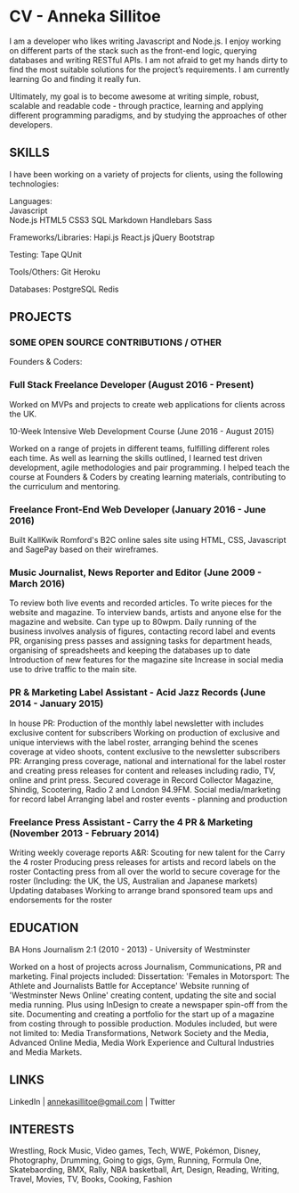 # CV - Anneka Sillitoe

I am a developer who likes writing Javascript and Node.js. I enjoy working on different parts of the stack such as the front-end logic, querying databases and writing RESTful APIs. I am not afraid to get my hands dirty to find the most suitable solutions for the project’s requirements. I am currently learning Go and finding it really fun.

Ultimately, my goal is to become awesome at writing simple, robust, scalable and readable code - through practice, learning and applying different programming paradigms, and by studying the approaches of other developers.

## SKILLS

I have been working on a variety of projects for clients, using the following technologies:

Languages:		
Javascript	
Node.js
HTML5
CSS3
SQL
Markdown
Handlebars
Sass

Frameworks/Libraries:
Hapi.js
React.js
jQuery
Bootstrap

Testing:
Tape
QUnit

Tools/Others:
Git
Heroku

Databases:
PostgreSQL
Redis

## PROJECTS



### SOME OPEN SOURCE CONTRIBUTIONS / OTHER



Founders & Coders:
### Full Stack Freelance Developer (August 2016 - Present)

Worked on MVPs and projects to create web applications for clients across the UK.

10-Week Intensive Web Development Course (June 2016 - August 2015)

Worked on a range of projets in different teams, fulfilling different roles each time.
As well as learning the skills outlined, I learned test driven development, agile methodologies and pair programming.
I helped teach the course at Founders & Coders by creating learning materials, contributing to the curriculum and mentoring.

### Freelance Front-End Web Developer (January 2016 - June 2016)

Built KallKwik Romford's B2C online sales site using HTML, CSS, Javascript and SagePay based on their wireframes.

### Music Journalist, News Reporter and Editor (June 2009 - March 2016)

To review both live events and recorded articles.
To write pieces for the website and magazine.
To interview bands, artists and anyone else for the magazine and website.
Can type up to 80wpm.
Daily running of the business involves analysis of figures, contacting record label and events PR, organising press passes and assigning tasks for department heads, organising of spreadsheets and keeping the databases up to date
Introduction of new features for the magazine site
Increase in social media use to drive traffic to the main site.

### PR & Marketing Label Assistant - Acid Jazz Records (June 2014 - January 2015)

In house PR: Production of the monthly label newsletter with includes exclusive content for subscribers
Working on production of exclusive and unique interviews with the label roster, arranging behind the scenes coverage at video shoots, content exclusive to the newsletter subscribers
PR: Arranging press coverage, national and international for the label roster and creating press releases for content and releases including radio, TV, online and print press. Secured coverage in Record Collector Magazine, Shindig, Scootering, Radio 2 and London 94.9FM.
Social media/marketing for record label
Arranging label and roster events - planning and production

### Freelance Press Assistant - Carry the 4 PR & Marketing (November 2013 - February 2014)

Writing weekly coverage reports
A&R: Scouting for new talent for the Carry the 4 roster
Producing press releases for artists and record labels on the roster
Contacting press from all over the world to secure coverage for the roster (Including: the UK, the US, Australian and Japanese markets)
Updating databases
Working to arrange brand sponsored team ups and endorsements for the roster

## EDUCATION

BA Hons Journalism 2:1 (2010 - 2013) - University of Westminster

Worked on a host of projects across Journalism, Communications, PR and marketing.
Final projects included:
Dissertation: 'Females in Motorsport: The Athlete and Journalists Battle for Acceptance'
Website running of 'Westminster News Online' creating content, updating the site and social media running. Plus using InDesign to create a newspaper spin-off from the site.
Documenting and creating a portfolio for the start up of a magazine from costing through to possible production.
Modules included, but were not limited to: Media Transformations, Network Society and the Media, Advanced Online Media, Media Work Experience and Cultural Industries and Media Markets.

## LINKS

LinkedIn | annekasillitoe@gmail.com | Twitter 

## INTERESTS

Wrestling, Rock Music, Video games, Tech, WWE, Pokémon, Disney, Photography, Drumming, Going to gigs, Gym, Running, Formula One, Skatebaording, BMX, Rally, NBA basketball, Art, Design, Reading, Writing, Travel, Movies, TV, Books, Cooking, Fashion
